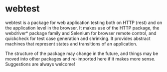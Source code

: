 webtest
=======

webtest is a package for web application testing both on HTTP (rest)
and on the application level in the browser.  It makes use of the HTTP
package, the webdriver* package family and Selenium for browser remote
control, and quickcheck for test case generation and shrinking.  It
provides abstract machines that represent states and transitions of an
application.

The structure of the package may change in the future, and things may
be moved into other packages and re-imported here if it makes more
sense.  Suggestions are always welcome!
